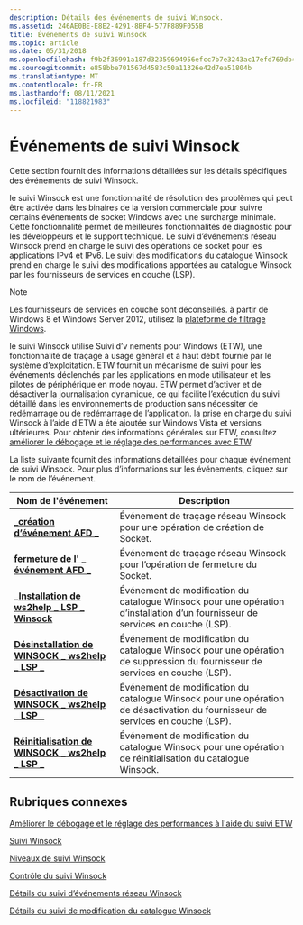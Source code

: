 ```yaml
---
description: Détails des événements de suivi Winsock.
ms.assetid: 246AE0BE-E8E2-4291-8BF4-577F889F055B
title: Événements de suivi Winsock
ms.topic: article
ms.date: 05/31/2018
ms.openlocfilehash: f9b2f36991a187d32359694956efcc7b7e3243ac17efd769db454848b5f87e5d
ms.sourcegitcommit: e858bbe701567d4583c50a11326e42d7ea51804b
ms.translationtype: MT
ms.contentlocale: fr-FR
ms.lasthandoff: 08/11/2021
ms.locfileid: "118821983"
---
```

# <a name="winsock-tracing-events"></a>Événements de suivi Winsock

Cette section fournit des informations détaillées sur les détails spécifiques des événements de suivi Winsock.

le suivi Winsock est une fonctionnalité de résolution des problèmes qui peut être activée dans les binaires de la version commerciale pour suivre certains événements de socket Windows avec une surcharge minimale. Cette fonctionnalité permet de meilleures fonctionnalités de diagnostic pour les développeurs et le support technique. Le suivi d’événements réseau Winsock prend en charge le suivi des opérations de socket pour les applications IPv4 et IPv6. Le suivi des modifications du catalogue Winsock prend en charge le suivi des modifications apportées au catalogue Winsock par les fournisseurs de services en couche (LSP).

> [!Note]  
> Les fournisseurs de services en couche sont déconseillés. à partir de Windows 8 et Windows Server 2012, utilisez la [plateforme de filtrage Windows](../fwp/windows-filtering-platform-start-page.md).

 

le suivi Winsock utilise Suivi d’v nements pour Windows (ETW), une fonctionnalité de traçage à usage général et à haut débit fournie par le système d’exploitation. ETW fournit un mécanisme de suivi pour les événements déclenchés par les applications en mode utilisateur et les pilotes de périphérique en mode noyau. ETW permet d’activer et de désactiver la journalisation dynamique, ce qui facilite l’exécution du suivi détaillé dans les environnements de production sans nécessiter de redémarrage ou de redémarrage de l’application. la prise en charge du suivi Winsock à l’aide d’ETW a été ajoutée sur Windows Vista et versions ultérieures. Pour obtenir des informations générales sur ETW, consultez [améliorer le débogage et le réglage des performances avec ETW](/archive/msdn-magazine/2007/april/event-tracing-improve-debugging-and-performance-tuning-with-etw).

La liste suivante fournit des informations détaillées pour chaque événement de suivi Winsock. Pour plus d’informations sur les événements, cliquez sur le nom de l’événement.



| Nom de l'événement                                                            | Description                                                                               |
|-----------------------------------------------------------------------|-------------------------------------------------------------------------------------------|
| [**\_création d’événement AFD \_**](afd-event-create.md)                        | Événement de traçage réseau Winsock pour une opération de création de Socket.                            |
| [**fermeture de l' \_ événement AFD \_**](afd-event-close.md)                          | Événement de traçage réseau Winsock pour l’opération de fermeture du Socket.                                 |
| [**\_Installation de ws2help \_ LSP \_ Winsock**](winsock-ws2help-lsp-install.md) | Événement de modification du catalogue Winsock pour une opération d’installation d’un fournisseur de services en couche (LSP). |
| [**Désinstallation de WINSOCK \_ ws2help \_ LSP \_**](winsock-ws2help-lsp-remove.md)   | Événement de modification du catalogue Winsock pour une opération de suppression du fournisseur de services en couche (LSP).      |
| [**Désactivation de WINSOCK \_ ws2help \_ LSP \_**](winsock-ws2help-lsp-disable.md) | Événement de modification du catalogue Winsock pour une opération de désactivation du fournisseur de services en couche (LSP).      |
| [**Réinitialisation de WINSOCK \_ ws2help \_ LSP \_**](winsock-ws2help-lsp-reset.md)     | Événement de modification du catalogue Winsock pour une opération de réinitialisation du catalogue Winsock.                       |



 

## <a name="related-topics"></a>Rubriques connexes

<dl> <dt>

[Améliorer le débogage et le réglage des performances à l'aide du suivi ETW](/archive/msdn-magazine/2007/april/event-tracing-improve-debugging-and-performance-tuning-with-etw)
</dt> <dt>

[Suivi Winsock](winsock-tracing.md)
</dt> <dt>

[Niveaux de suivi Winsock](winsock-tracing-levels.md)
</dt> <dt>

[Contrôle du suivi Winsock](control-of-winsock-tracing.md)
</dt> <dt>

[Détails du suivi d’événements réseau Winsock](winsock-tracing-event-details.md)
</dt> <dt>

[Détails du suivi de modification du catalogue Winsock](winsock-layered-service-provider-tracing-event-details.md)
</dt> </dl>

 

 
